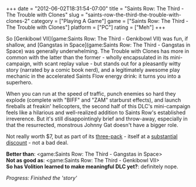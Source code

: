 +++
date = "2012-06-02T18:31:54-07:00"
title = "Saints Row: The Third - The Trouble with Clones"
slug = "saints-row-the-third-the-trouble-with-clones-2"
category = ["Playing A Game"]
game = ["Saints Row: The Third - The Trouble with Clones"]
platform = ["PC"]
rating = ["Meh"]
+++

So [Genkibowl VII](game:Saints Row: The Third - Genkibowl VII) was fun, if shallow, and [Gangstas in Space](game:Saints Row: The Third - Gangstas in Space) was generally underwhelming.  The Trouble with Clones has more in common with the latter than the former - wholly encapsulated in its mini-campaign, with scant replay value - but stands out for a pleasantly witty story (narrated by a comic book nerd), and a legitimately awesome play mechanic in the accelerated Saints Flow energy drink: it turns you into a superhero.

When you can run at the speed of traffic, punch enemies so hard they explode (complete with "BIFF" and "ZAM" starburst effects), and launch fireballs at freakin' helicopters, the second half of this DLC's mini-campaign feels like a hilarious and well-realized addition to Saints Row's established irreverence.  But it's still disappointingly brief and throw-away, especially in that the resurrected, monstrous Johnny Gat doesn't have a bigger role.

Not really worth $7, but as part of its <a href="http://store.steampowered.com/app/901805/">three-pack</a> - itself at a <a href="http://store.steampowered.com/news/8108/">substantial discount</a> - not a bad deal.

<b>Better than</b>: <game:Saints Row: The Third - Gangstas in Space>  
<b>Not as good as</b>: <game:Saints Row: The Third - Genkibowl VII>  
<b>So has Volition learned to make meaningful DLC yet?</b>: definitely nope.

<i>Progress: Finished the 'story'</i>